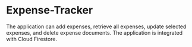 # Expense-Tracker
The application can add expenses, retrieve all expenses, update selected expenses, and delete expense documents. The application is integrated with Cloud Firestore.
